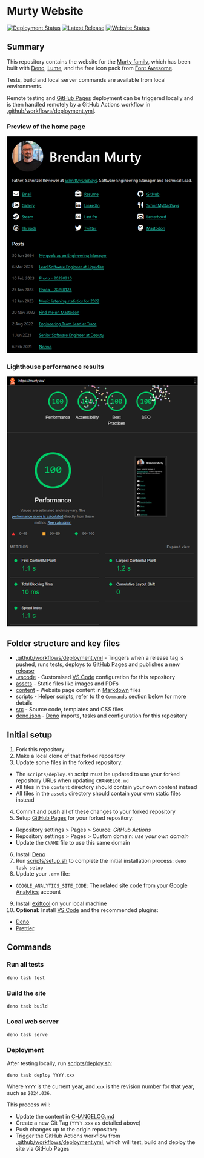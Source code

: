 # Murty Website

[ ![Deployment Status](https://img.shields.io/github/actions/workflow/status/brendanmurty/murty-website/deployment.yml?label=Deployment%20Status&style=flat-square&color=%2323c5b0)](https://github.com/brendanmurty/murty-website/actions/workflows/deployment.yml)
[ ![Latest Release](https://img.shields.io/github/v/release/brendanmurty/murty-website?label=Latest%20Release&style=flat-square&color=%2323c5b0)](https://github.com/brendanmurty/murty-website/releases)
[ ![Website Status](https://img.shields.io/website?url=https%3A%2F%2Fmurty.au&up_message=online&down_message=offline&style=flat-square&logo=globe&label=Website%20Status)](https://murty.au)

## Summary

This repository contains the website for the [Murty family](https://murty.au/), which has been built with [Deno](https://deno.land/), [Lume](https://lumeland.github.io/), and the free icon pack from [Font Awesome](https://fontawesome.com/).

Tests, build and local server commands are available from local environments.

Remote testing and [GitHub Pages](https://pages.github.com/) deployment can be triggered locally and is then handled remotely by a GitHub Actions workflow in [.github/workflows/deployment.yml](.github/workflows/deployment.yml).

### Preview of the home page

![Preview of the home page](assets/docs/website.png)

### Lighthouse performance results

![Lighthouse performance results](assets/docs/lighthouse-results.png)

## Folder structure and key files

- [.github/workflows/deployment.yml](.github/workflows/deployment.yml) - Triggers when a release tag is pushed, runs tests, deploys to [GitHub Pages](https://pages.github.com/) and publishes a new [release](https://github.com/brendanmurty/murty-website/releases)
- [.vscode](.vscode/) - Customised [VS Code](https://code.visualstudio.com/) configuration for this repository
- [assets](assets/) - Static files like images and PDFs
- [content](content/) - Website page content in [Markdown](https://daringfireball.net/projects/markdown/syntax) files
- [scripts](scripts/) - Helper scripts, refer to the `Commands` section below for more details
- [src](src/) - Source code, templates and CSS files
- [deno.json](deno.json) - [Deno](https://deno.land/) imports, tasks and configuration for this repository

## Initial setup

1. Fork this repository
2. Make a local clone of that forked repository
3. Update some files in the forked repository:

- The `scripts/deploy.sh` script must be updated to use your forked repository URLs when updating `CHANGELOG.md`
- All files in the `content` directory should contain your own content instead
- All files in the `assets` directory should contain your own static files instead

4. Commit and push all of these changes to your forked repository
5. Setup [GitHub Pages](https://pages.github.com/) for your forked repository:

- Repository settings > Pages > Source: _GitHub Actions_
- Repository settings > Pages > Custom domain: _use your own domain_
- Update the `CNAME` file to use this same domain

6. Install [Deno](https://deno.land/)
7. Run [scripts/setup.sh](scripts/setup.sh) to complete the initial installation process: `deno task setup`
8. Update your `.env` file:

- `GOOGLE_ANALYTICS_SITE_CODE`: The related site code from your [Google Analytics](https://analytics.google.com/) account

9. Install [exiftool](https://exiftool.org/) on your local machine
10. **Optional:** Install [VS Code](https://code.visualstudio.com/) and the recommended plugins:

- [Deno](https://marketplace.visualstudio.com/items?itemName=denoland.vscode-deno)
- [Prettier](https://marketplace.visualstudio.com/items?itemName=esbenp.prettier-vscode)

## Commands

### Run all tests

```
deno task test
```

### Build the site

```
deno task build
```

### Local web server

```
deno task serve
```

### Deployment

After testing locally, run [scripts/deploy.sh](scripts/deploy.sh):

```
deno task deploy YYYY.xxx
```

Where `YYYY` is the current year, and `xxx` is the revision number for that year, such as `2024.036`.

This process will:

- Update the content in [CHANGELOG.md](CHANGELOG.md)
- Create a new Git Tag (`YYYY.xxx` as detailed above)
- Push changes up to the origin repository
- Trigger the GitHub Actions workflow from [.github/workflows/deployment.yml](.github/workflows/deployment.yml), which will test, build and deploy the site via GitHub Pages
